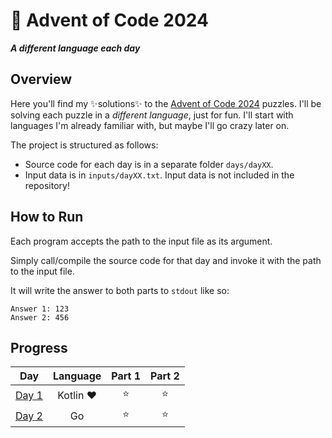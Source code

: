 # 🎄 Advent of Code 2024

***A different language each day***

## Overview

Here you'll find my ✨solutions✨ to the [Advent of Code 2024](https://adventofcode.com/2024) puzzles.
I'll be solving each puzzle in a *different language*, just for fun.
I'll start with languages I'm already familiar with, but maybe I'll go crazy later on.

The project is structured as follows:

- Source code for each day is in a separate folder `days/dayXX`.
- Input data is in `inputs/dayXX.txt`. Input data is not included in the repository!

## How to Run

Each program accepts the path to the input file as its argument.

Simply call/compile the source code for that day and invoke it with the path to the input file.

It will write the answer to both parts to `stdout` like so:

```
Answer 1: 123
Answer 2: 456
```

## Progress

|                   **Day**                    | **Language** | **Part 1** | **Part 2** |
|:--------------------------------------------:|:------------:|:----------:|:----------:|
| [Day 1](https://adventofcode.com/2024/day/1) |  Kotlin ❤️   |     ⭐      |     ⭐      |
| [Day 2](https://adventofcode.com/2024/day/2) |      Go      |     ⭐      |     ⭐      |
